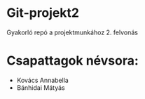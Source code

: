 # Git-projekt2  
Gyakorló repó a projektmunkához 2. felvonás  

# Csapattagok névsora:  
* Kovács Annabella  
* Bánhidai Mátyás  
